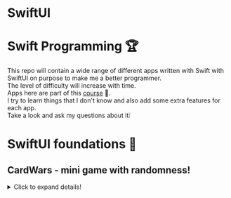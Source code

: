 # SwiftUI
# Swift Programming 🏆

This repo will contain a wide range of different apps written with Swift with SwiftUI on purpose to make me a better programmer. </br>
The level of difficulty will increase with time. </br>
Apps here are part of this [course](https://codewithchris.com/) 👀.</br>
I try to learn things that I don't know and also add some extra features for each app. </br>
Take a look and ask my questions about it❕ </br>


# SwiftUI foundations 👶

## CardWars - mini game with randomness!
<details>
  <summary>Click to expand details!</summary>
  
  This app is a simple game where users can play card wars with a CPU></br>
  Simply press a button to get a random card, if your card is bigger than the CPU you won. </br>
  The purpose of this project was to create a UI using only a SwiftUI. </br>
  Here are the results: </br>

  ### Layout1 app
  <img src="readme_files/CardWars.gif" alt="layout2" width="342"/> </br>

</details>





  


 
